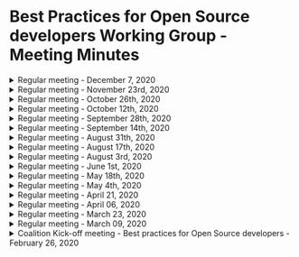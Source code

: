 # Best Practices for Open Source developers Working Group - Meeting Minutes

<details>
 <summary>Regular meeting - December 7, 2020</summary>
 
 ## Intro
 * New members on the call this week?
-  
 
 ## Quick status on in-flight projects - (~2min each)
  ### Fundamentals course
  https://courses.edx.org/courses/course-v1:LinuxFoundationX+LFD106x+3T2020/course/
 *  
 
 ### SKF
 https://www.securityknowledgeframework.org/
 *  
  
 ### CII Best Practices badge project 
 https://bestpractices.coreinfrastructure.org/en
 *  
 
 ### Inventory project 
 
  * Possible demo to WG
  *

### Scorecards
https://github.com/ossf/scorecard 
 *


 ## Synchronizing Group Efforts
 * Group "Walking Around" Deck aka the Elevator Pitch
  https://docs.google.com/presentation/d/16R84qeu9Lvvt4lrSG0dymHgTjqAEzB2XJIsDi4JCHr4/
  
 * Group Brainstorm on Connectivity of projects
 Diagram on current slide 13 of Deck above
 
 * How best can we serve the OSS developer community? 
 -- Awareness of these projects?
 -- Synching of standards/requirements between projects?
 -- Documenting persons/user stories
 -- Other thoughts
 
 ## Other subjects
 *  
 *
 
## Recording
TBD
</details>


<details>
 <summary>Regular meeting - November 23rd, 2020</summary>
 
 ## Intro
 * New members on the call this week?
- Frederico De Meo
- Rob van der Veer (CRE project)
- Sylvan Rigal (CRE project)
 
 ## Quick status on in-flight projects
  ### Fundamentals course
 * Lots of interest & sign ups (100s of folks).  DW will get #s for next time.
 * DW can give access to the source google docs for anyone interested in "audting" the class and seeing the materials
 
 ### SKF
 * Improving labs (with help from a collegue).  Trimming size down in size to make them quicker and more reliable.
 * Working on github integration (next year task)
 * Adding MOAR raspberry pis to improve capacity/performance.  Curious to see Foundation's ability to finance tasks like this @CRob talk to TAC.
 * * Dan L - plan for quarterly press releases.  PR team locks doc ~2wks ahead.  @Glenn get "press release" text prepped and over to CRob to pass to PR team
 * Ricco working on mapping user stories to SKF.  Making a machine-learning model to perform the mapping & reccomend requirements for ASGS reqs.  Looking at 30-50 most used user stories for ASGS reqs.
 
 ### CII Best Practices badge project: which working group of the OSSF?
 * TAC met and agreed with discussion between leads ofr Metrics & this working group.  Dev Best Practices working group is cleared to assist curating/augmmenting/improving the current CII Best Practices Badge project best practices.  We'll corrdinate with the Metrics team as they are ready to start advertising the badges as part of their reporting.
 * Group discussion:

 ### Inventory project 
 * Working towards further integration with CRE & SKF.  Has design that supports it.  Will extend curretn SKF mappings with new standard. 
 * What is a good technical control to use (in email suggested PCI-DSS?) - NIST SSDF (https://csrc.nist.gov/publications/detail/white-paper/2020/04/23/mitigating-risk-of-software-vulnerabilities-with-ssdf/final), OWASP ASVS (https://csrc.nist.gov/publications/detail/white-paper/2020/04/23/mitigating-risk-of-software-vulnerabilities-with-ssdf/final), OWASP Project Proactive Controls (https://owasp.org/www-project-proactive-controls/), NIST 800-53 (   , NIST CSF (
 * What are priority use cases for for interactions with database (ex url with cre id and get links to sources) DW - if I met criteria X, what otehr critera might I also meet?
 * hope to demonstrate to group next meeting

### Scorecards
 * https://github.com/ossf/scorecard 
 * makes pass/fail binary decisions across these projects o assist in automation.
 * setup to run cron jobs across an assortment of rpojects to watch trneds over time (suggestions for additional projects or better deterctions welcome)
 * hitting a boggle with githib rate-limiting (would welcome suggestions to improve performance) - DW suggests splitting up jobs to run serially


 ## Synchronizing Group Efforts
 * How do we want to move forward participating in the currently listed projects?
 -- DW what is missing in the best practices badge?  would love feedback.  how can we integrate the Scorecard with Badges?
 -- @CRob setup brainstorming doc to collect ideas on increasing awareness
 -- Attending calls with projects to walk throug SFK/CRE/Badges
 -- assemble Conference list & assemble stock deck for presenting
 ---https://docs.google.com/spreadsheets/d/1L_wvZlwgr3vEiaHDG31U4NnUq6IeIGDVrkIzhGlL0FQ/edit#gid=0 
 -- get Fredrico access to Slack
 -- Federico - have we considered approaching academia/researchers. how can we map human factors or computer functions to a mathmatical function? (google "Science of Security" to see if this lines up with possibilities).  There are some things that can be mathmatically proven.
 -- how can this group help in looking at resaech/the cbk to assist in improving that research off 
 
 
 * How best can we serve the OSS developer community? 
 -- Awareness of these projects?
 -- Synching of standards/requirements between projects?
 -- Documenting persons/user stories
 -- Other thoughts
 
 ## Other subjects
 * DW met with Hyperledger Avalon project last week.  They are in good shape and got a badge!!  They will be providing some git issues for improvement
 *
 
## Recording
Sadly, no one on call had perms to allow it - @CRob get that fixed for DW & myself
</details>

<details>
 <summary>Regular meeting - October 26th, 2020</summary>
 
 ## Intro
 * New members on the call this week?
  Rob, Spyros, & Dan stopped by to talk about their projects
 
 ## Quick status on in-flight projects
 ### Fundamentals course
* in-flight for public release - STAY TUNED!
* wants to move to github in markdown post-release

  
 ### SKF
* major release out now! (yay!)
* glenn will be adding more network/compute capacity
* labs improvement in-flight (design secure coding function)
* needs help with github how it can ingest scoring data
  
 ### CII Best Practices badge project: which working group of the OSSF?
* no decision from TAC yet
* more projects getting badges
* some capactity issues around folks downloading data, implementing rate limit to help manage
* assurance case in badge app - why do we think this is secure - MITRE has reviewed recently and posted comments; they'd like the app to swap to MITRE notation 
 
 ### Inventory project 
* Common Requirement Enumerator (CRE)
 https://owasp.org/www-project-integration-standards/ 
* david expressed interest
* glenn invited them to our call - Rob & Spyros
* OWASP integration stanard project - -cvreate inventory to link standards together
* Setup meeting next week to talk about data formats (SKF & CRE has mutual interest). envision a service/url that can be used to route content linked to particular topic
* Spryos working on POC 
* Currently maintaining links in spreadsheet & using python script to convert to YAML to validate vs. JSON schema & puts valid items into github.  github action links PR & provides basic REST API
* David W ? - what about standard overlap/relations but not exactly the same?  how will that be handled?  DW - we should asume they are related, but not subsets/supersets of each other.  Rob - want to learn about requirements at this point & provide data - future item to work on

(Rob is colead of this and also works on SAMM)

 ## Other subjects
 * Dan Lorenc to present on [Open Source Scorecards](https://github.com/dlorenc/scorecard) if it makes sense to work on as part of this group.
 https://github.com/dlorenc/scorecard

* wants to distill CII best practices & dashboards project to find requirements that can be defined and automated
* understands some items are not automatable
* using cii api to check/validate data
* desires a place to talk about what best practice are & discuss (sounds like Dan found the place!)
* Glenn ? - where can this be run - cli for now, can be run ...daily..and save results or done on the fly
* Daveid W ? - are querries in parallel - yes & caches github querries for rate limiting
* Daveid W ? - badges has some tools and are collecting some of this info, think about where best places to run checks would be
* Dan L -wants to make it finer-grain in the future and focus on specific languages
* David W ? - we should setup a subset meeting to go over checking/tests of each tools to see overlap & opportunities
* David W ? - is this gtihub only? gitlab, etc? - Dan L- is open to the idea in the future
* David W ? - suggests talking to the Chaos folks...they have some tooling in this space too.  He can help broker convo

 
## Recording
[Meeting recording](https://github.zoom.us/rec/play/Dw-FA9xZotcX09hSBp-EfLCna3Yi5raNgHThv6VmSXISmsJlBSXjyE2FGN1XgmEx0FBAWoXVonL21aG3.CRLFuuL-NQeO9STQ?continueMode=true)
</details>
 
 <details>
 <summary>Regular meeting - October 12th, 2020</summary>
 
 ## Intro
 * No new members on the call this week
 
 ## Quick status on in-flight projects
 ### Fundamentals course
* 3 classes have been converted to EdX (content being broken up to smaller pieces)
* David reviewing & has taken all 3 classes
-- minor formatting/typo changes being corrected
* Email david to get into beta test (goes live in one week)
* Could create github repo to collect feedback on future classes & submit issues
* Desire not to have constant stream of new content, desire for some form of period updates/review
  
  
 ### SKF
* Met with xavier on codeql integrations & how to coordinate requirements & how to add codeql into labs.  Xavier hope to have an update on status later today
* Team is fixing last bugs. can use skf as an anonymous user, now working on pollishing
* Planning on release later this week (has generic codeql template or if xav's efforts get integrated)
* Feedback, questions, gitter channel for feedback
* For RFEs - create fork (all content is in markdown) & pr
-- now that app is decoupled, even easier/fasater for updates (if WG wants to add prior to big release, look at dev branch) [currently big blacklog, but going forward will be a smaller delta]
* Badging/scoring will be in future sprints
* Labs fixing vulns in editor & testing against labs, in-browser http-interceptor
  
 ### CII Best Practices badge project: which working group of the OSSF?
* David gave preso to TAC last week(since there are two groups interested in badges)
* WG's need to refine scope & present to TAC that hopefully will make things more clear.
 
 ### Inventory project 
* Common Requirement Enumerator (CRE)
* OWASP has already been active in promoting it
* OWASP is working on MVP on structure of MVP
* Will add/replace with skf dataset
* Looking for requirements coverate (ASF, PCI, FedRAMP, etc)
* Gibson can report back with progress next WG call


 ## Other subjects
 * Gibson - what timing should they consider for their release?
-- Conversation about how end-user could actually get and deploy update
-- David - would this be good to get into the press release that is coming out this week?
---David, Xavier, CRob agree this would be good to add in
--- Press release shoul dbe frozen by oct15 (note to lindsay) to go out on oct28
---- @CRob contact lindsay to see if we can get into press release.  @ Gibson to propose a few sentences for the release & provide access links

## Recording
[Meeting recording](https://github.zoom.us/rec/play/ryLKINNE83bMavNA_mYNfAjkQFcWUyNNk_D-Yc-Oh7EPchxxedABvHzNyL55KiVfS3Ry4R-jwwkABWsA.tCGvkrb6HeGiKoNK?continueMode=true&_x_zm_rtaid=adj_Bf8bSz2PFTsAxn_qbg.1603127971136.cef4507fbbd7e934ff492b003b76eeca&_x_zm_rhtaid=116)
</details>

<details>
 <summary>Regular meeting - September 28th, 2020</summary>
 
 ## Intro
 * Rob Cuddy, from HCL Technologies
 
 ## Quick status on in-flight projects
 ### Fundamentals course
 Things are on track. Content is frozen, conversion to EDX is in progress.
 ETA is still end of October, it would be awesome, though November is more realistic.
 We should have the sign up by the end of October.
 
 **Early access possible?**
 
 Certainly possible, David will ask: Yes, beta access 1w before the release.
 
 **Cost?**
 
 Free for taking the course. Fee for the certification? David will ask
 
 ### SKF
 
 * UI: All the pages done.
 * TODO: Design patterns
 * TODO: CodeQL queries - Xavier to touch base with Glenn / Riccardo 
 
 ## CII Best Practices badge project: which working group of the OSSF?
 
 See https://github.com/ossf/wg-best-practices-oss-developers/issues/23
 
 It doesn't easily fit into just one group. Focused on measuring projects, which fits perhaps better into the "Security threat" group. There should be one home, as a working group, but it's important to set up a collaboration between the 2 groups. Whichever WG is the home, both groups should be involved.

* Crob: feels strongly that it should be part of this group, to focus all developer-focused activities in one group.
* Bjorn agrees with Crob. It's def about the best practices. Fair point that the name confusion couldbe a problem if the CII Best Practices goes into another group than the Best Practices WG
* Dave + Pavel + Rob Cuddy votes for this group
* Xavier: Not a strong opinion but thinks it should belong to the other group. This WG is focused on the individual, that other is focused on the projects.
* Rob: Anything that can bring visibility on best practices to individuals is valuable

David will bring that to the other WG, and eventually bring it to the TAC
 
 ## Organization: Nominate new lead / co-lead?
 CRob is volunteeering
 
 ## Inventory project: Should we start?
 
 https://github.com/ossf/wg-best-practices-oss-developers/blob/main/docs/inventory.md
 
 * CRob: This group should have these resources. The integration part will def be more challenging and could come in a later phase.
 * Rob: Connection to other tooling and categorization make a big difference. About ranking: loves that it comes from the actual user's perspective. 
 * When the inventory integrates with SAST tools within the IDE, do you get remediation advices associated? Depends on the tool itself, but yes. 
 * SKF intended also to consume the inventory. In the meantime, SKF can add other sources, waiting for the inventory to be live.
 
 ## Other subjects
 * Xavier's zoom virtual background is from [Miyazakis's Spirited away](https://en.wikipedia.org/wiki/Spirited_Away), awesome movie highly recommended by this group.

</details>

<details>
 <summary>Regular meeting - September 14th, 2020</summary>

 ## Introduction of newcomers
 
 ## OWASP SKF Demo
 Glenn made a demo of the Security Knowledge Framework. Comments and questions:
 * The framework is open to external contributions. One can create new design patterns and enrich the framework
 * **Can the entries be mapped to other requirements than ASVS / MASVS?** This working group intended to also deliver a unified requirements definition (The *Inventory* project). Once done, this unified list would have been used for the mapping. This project has been paused because of lack of resources.
 * Demo of the upcoming version available at https://beta.securityknowledgeframework.org/. Credentials are the same as for the current demo version
 * **Do you have plans to add compliance requirements (e.g. NIST)** No plan, but the platform makes it easy to add requirements, and we want people to contribute.
 * **Concrete next steps**: 
  * Login with ID providers (GitHub, GitLab, Google, Facebook, Twitter ...)
  * Infrastructure for public instance
    * Remarks: this is not blocking the next release. We can release it with the current local deployment solution
 * For the OSSF public announcement: Announce release, and announce plan to provide a public, community-powered instance.
    
 
 ## (Discussion of) proposal from David A. Wheeler
   David A. Wheeler made the following proposal:
   
   The OpenSSF is expected to have a press release at the end of October.
   It would be very good to have a few concrete results to announce then.
   If we want to meet that deadline, some things must happen quickly!
   
   Several people have reviewed the course “Fundamentals of Developing Secure Software”,
   with generally very positive comments. I have tried to respond to all
   feedback (e.g., there's more about privacy, CORS, etc.).
   If this course is to be released by the end of October,
   the course content has to be frozen Sep 15, and this WG needs to
   approve it as an OpenSSF result within a few days (final approval must
   be known by the end of September, and the TAC and GB may need/want to weigh in).
   
   On 2020-09-11 Glenn Ten Cate & David A. Wheeler spent considerable time discussing
   OWASP SKF & the "Fundamentals..." course. They are very different;
   the "Fundamentals" course covers basic fundamentals, while OWASP SKF includes
   mechanisms to identify requirements & a set of labs. We discussed options for
   integrating them more closely in the future, and have some ideas for doing that
   long-term, but it would be risky to try to integrate them into a single
   by the end of October. However, Glenn Ten Cate believes they can have a useful
   capability by the end of October. Both agreed that the SKF labs, for example,
   are an excellent complement to the "Fundamentals" material.

   I propose that:
   * This WG vote whether or not to approve releasing the
     “Fundamentals of Developing Secure Software” course as an OpenSSF course.
     The vote can be electronic; if desired here's a Doodle poll to do it:
     <https://doodle.com/poll/wkwgpzmbhmmgdy3f> . I propose a deadline of
     2020-09-17 23:00 Eastern Time (this upcoming Thursday).
     
   I also propose that:
   * The OWASP SKF work be encouraged to be developed so that there will be
     a releasable version at the end of October (e.g., with enough
     labs that people can clearly see its utility).  The WG would vote later
     (say in early October) on whether or not it's ready at that time.
     Of course this work could continue to be refined after that time.

## Actions
- [ ] All: Vote on the course
- [ ] Glenn: Cost estimation for the SKF public infra

</details>
   
<details>
 <summary>Regular meeting - August 31th, 2020</summary>
 
 ## Round table
 We welcomed new members and made a quick round of introductions
 Attendees: Bjoern Kimminich, Crob, Dave Russo, David Wheeler, Glenn Ten Cate, Riccardo Ten Cate, Dan Lorenc, Pavel Malinov, Xavier René-Corail 
 
 ## Presentation of the working group
 - Overview of the mission
 - Overview of the 3 initial projects, and status
   - Inventory and community paused
   - Learning platform
   
 ## Presentation of the learning platform / SKF
 Glenn and Riccardo presented the learning platform, the vision around it, the current status and the upcoming planned features.
 We decided to run a 30min demo and Q&A during next meeting
 
 ## CII Best practices badge
 David gave a presentation of the [CII Best practices badge](https://github.com/coreinfrastructure/best-practices-badge/blob/master/doc/cii-bp-badge-intro.pptx)
 
 ## Course draft
 David is working on a course to be published on edx. Freeze date is middle of next month. Should be ready for Nov 3rd for an announcement of new releases from the OSSF. 
 Feedback welcome, send him an email to get access. 
 
 ## Actions
 - Glenn / Riccardo: Prepare a demo + walk through SKF (please no demo while driving the car Glenn)
 - Glenn / David: Think about how the edx course (or similar others) can be "integrated" into the learning platform, contribute to the learning path, etc.
 - All: reflect about the CII best practices badge and how it could help our projects. It was not originally in our vision to score the projects, but a badge could obviously contribute to the community effort. Another idea could be that the criteria could link to the respective entries in the learning platform?
 - All: propose other ideas for next meeting's agenda

</details>

<details>
 <summary>Regular meeting - August 17th, 2020</summary>

## What happened since last meeting?
 - Demo of the new SKF, with UI improvements. 
    - On track to release a MVP end of this month

![New UI](./img/New-SKF-UI.png)

 - Request for resources for the SKF cloud formally [documented](https://docs.google.com/spreadsheets/d/18hkrbXcDMpbrzAyFJCqXm0jKG9mZ4bQchf1RP9pCBOQ/edit#gid=361723822)
   - 120 dev hours for SKF
   - 180 dev hours for SKF-Labs
   - 8h / week for operations
 - 2 candidates reached out to join the working group - intro discussions planned

## Coming next
 - API endpoint that can be called for example from GitHub to get the learner achievement and display something on the GitHub profile
 - Better structure the Juice shop labs: limit to the ones that have a tutorial
    - Adding tutorials to the ones without was discussed, but in some case it doesn't make sense, and there are not so many where it would make sense
 - Add the possibility for the learner to contribute to the labs by opening a PR on the community instance

## Questions
 - For the TAC: 
    - Resources (see above)
    - Cloud provider preference for the hosting? 
    - Should the project move under the OSSF GitHub org or can it stay under Glenn's personal ownership?
        - OWASP didn't previously force it to be under OWASP
    - So far SKF is an [OWASP project](https://owasp.org/www-project-security-knowledge-framework/). How will the OSSF promotion happen?
        - Logo, text on the SKF page?
        - Referencing the SKF project on the OSSF page?

## Actions
 - [x] Raise these questions to the TAC (Maya) https://github.com/ossf/tac/issues/19
</details>

<details>
 <summary>Regular meeting - August 3rd, 2020</summary>

## What happened since last meeting?
### Organization
- Migration of the old OSSC repo to the new OSSF repo
- Who is the next group leader? 
  - Elie originally volunteered but is no longer available
  - Rotating leader?

### Learning platform
- Good progress on the UI revamping: 99% of the UI is ready
- The API work is started
- Still on track for end of August
- There is already a placeholder for the CodeQL section of the labs

## Concerns / discussions
- When the project is not originated by the OSSF, but is an existing project that the OSSF contributes to, promotes ... will there be an ownership / license transfer of this project?
- Decide the preference for the deployment of the learning platform: k8s? on what cloud service?

## Actions
- [ ] Glenn: Prepare demo of the learning platform for next call
- [ ] Xavier: Invite members to the org and give appropriate permissions to the repo
- [ ] Glenn: Draft a plan for explaining resources needs (development and operations)
- [ ] Xavier: Raise the deployment question to the TAC 
- [ ] Xavier: Keep the lead of the group for the coming weeks, until a better solution is found
</details>

<details>
 <summary>Regular meeting - June 1st, 2020</summary>
## What happened since last meeting?
**From last meeting**
- Glenn / Riccardo: Implementation of the Webhook solution in SKF, to see what is missing, what is working
- Sara: work on a list of tools easy to use for open source developers
- Xavier: Ping the GitHub learning lab team for a follow-up of the SKF discussion
  - They are ready to resume the discussions. Next steps: Xavier sets up a meeting.
</details>

<details>
 <summary>Regular meeting - May 18th, 2020</summary>


## What happened since last meeting?
- Glenn and Riccardo: Working on integrating SKF with Identity providers ==> possibility to sign up with GitHub.
- Progress on the Inventory format
- Learning Platform: Demo of a webhook for exercise providers to notify the learning platform that the learner has completed an exercise

## Concerns / discussions

### Learning Platform
* ❓ Decision on [Solution webhook](https://github.com/Open-Source-Security-Coalition/Best-Practices-for-OS-Developers/blob/master/learning-platform.md#solution-webhook) payload specification of the Learning Platform
  * ℹ️ Show/demo [implementation of webhook call in OWASP Juice Shop](https://github.com/bkimminich/pwning-juice-shop/blob/develop/appendix/integration.md#challenge-solution-webhook) for MVP
  * ❓ Discuss [MVP implementation idea on OWASP SKF side](https://github.com/Open-Source-Security-Coalition/Best-Practices-for-OS-Developers/issues/3) for MVP
  
**Decision for next steps:** Finish the MVP (sign-up with GitHub, webhook callback, and perhaps integration with GitHub user profile) before making a full demo to the other working groups.

### List of tools to re-use for the inventory
* Sara just received the SANS-curated list of tools for security and forwarded it, as it could serve as input within the inventory. 
  * Seems to us very Network-oriented, and perhaps not for the Open Source developers who are learning how to write secure code
  * But they can be interesting to put in the inventory anyway as ways to test that your application is secure 
* F5 is also preparing a list of tools
* OSS User stories for implementation of ASVS requirements https://twitter.com/madplatt/status/1259874312846282754


## Actions
- Glenn / Riccardo: Implementation of the Webhook solution in SKF, to see what is missing, what is working
- Sara: work on a list of tools easy to use for open source developers
- Xavier: Ping the GitHub learning lab team for a follow-up of the SKF discussion
</details>

<details>
  <summary>Regular meeting - May 4th, 2020</summary>

## What happened since last meeting?
- **Elie:** Deeper discussions wrt Inventory. Possibility to merge with a current OWASP project "Integration Standards". 2 meetings (on functional requirements, and on technical archi). First MVP could come in 1 month  / 2 months.
- **Bjorn:** Proposal of payload that could be sent from an exercise to the learning platform, for the central progress tracking. Request for feedback sent. With the goal of get to a unified payload.
- **Xavier / Riccardo / Glenn:** Preliminary discussions with GitHub Learning Lab - They'll get back to us

## Concerns / discussions
- Discuss with other working groups.
- Sara / F5 willing to contribute to some projects. For example pulling vuln data and mapping to the inventory.
- What is the status on funding? We need money to fund projects, but also to hire people (community manager, operations for the learning platform ...)
- If we have this money right now, would it help progress on the learning platform?
  - Yes, we could definitely hire 1-2 more developers to build the features
- Community framework could also benefit from money?
  - We need to first build the 2 other projects 
  - Also, we could leverage on the existing communities (SKF...) to build our community

## Actions
- [ ] Come up with a concrete list of questions to ask the other working groups
- [ ] Elie / Sara to have a call on the inventory to define collaboration opportunities
- [ ] Sara to sync with Hauwa about funding status
</details>

<details>
  <summary>Regular meeting - April 21, 2020</summary>

## What happened since the last meeting? 

* Xavier: Started filling this repository and organizing. 
  * ATTENTION POINT: The OKRs we discussed together were until June 2020. In order to put OKRs for end of 2020, I just extrapolated the ones we had, but we need to revisit them together to make sure we all agree with them
  * There is also a [project board](https://github.com/Open-Source-Security-Coalition/Best-Practices-for-OS-Developers/projects/1) where we can all track tasks and progress. You can either create a card on the fly, or create an issue and reference it in the project board.
* Xavier: :snail: I am late on setting up discussions with the GitHub Learning Lab team re: the integration in SKF.

## Discussion items
### OKRs
As indicated above, Xavier took the liberty to extend the OKRs to the end of the year. Let's review them

### SKF Checklist
Discussion around the [SKF checklist feature](https://www.youtube.com/watch?v=D5ExXEr-x-U) and its integration with GitHub projects

### Inventory User Stories
Discuss the User stories proposed by Elie

## Concerns 

* **Working group leadership**. With the current COVID-19 situation, we are all struggling to sustain our normal productivity level, and it can be difficult to work on this group in addition to our normal duties. I recommend a more flexible approach than relying on a unique "leader / co-pilot" pair, for example at each meeting, the members who feel comfortable to lead the group during the 2 coming weeks volunteer. 
- On the other hand, the group is acually delivering, and working well. Others are more interested in content, not in admin stuff. Proposal: Xavier and Elie are pilot / co-pilot for the time being.


## Actions
- Everyone: Flesh the OKRs with more concrete success measures
- Elie / Riccardo: Flesh the inventory user stories
- Elie: Give details about the Requirement id project and how it helps the inventory project
- Xavier: Set-up meeting with GH Learning Lab for the integration into SKF
- Xavier: (Once the inventory user stories are more detailed) Set up a meeting with the relevant GH experts to discuss chatbot integration


## Next meeting?
- Not possible at this time for Sara. Can we move it 1h later? Or same hour on Wednesday?
  - Decision: Go back to Mondays
</details>

<details>
  <summary>Regular meeting - April 06, 2020</summary>

## What happened since the last meeting? 

*   Xavier: Raised to the steering committee the concerns that we discussed last week. No solution yet, but just the acknowledgement that it’s being worked on
    *   Neutrality wrt commercial tools: This is currently being worked on by the steering committee. They intend to write bylaws for the coalition.
    *   We need contributors to develop, maintain and operate the learning platform.
        *   The committee is also working on funding (which would allow us to hire)
        *   Several members would like to allocate collaborators to work for the coalition
*   Xavier: didn’t have time to work on the group collaboration tools as promised but a GitHub organisation has been created for the coalition, and for next meeting we’ll have a repo where we can store all our docs, and a board to follow-up on our tasks. 
*   Riccardo: Integration of OWASP Juice Shop into SKF
    *   With SKF we basically have the MVP we want
    *   We have a demo of integrating a new course platform
    *   **Next:** Try to integrate the GitHub learning platform into SKF
*   Bjorn:
    *   Learning path demo in Juice shop - levels are unblocked one after the other
    *   **Idea**: link the badges / progress report to projects / users on GitHub
        *   Add a disclaimer that these badges just mean that you spent time on learning security, that you are “aware”, not that your project is more secure than another, or that you’re an expert. 

## Concerns 

*   Do we have enough people / time in this working group to achieve our objectives?  

## Actions

*   Setup the Inventory user stories - _Elie_
    *   _[https://docs.google.com/document/d/1GndQuUOUAARc7RmAH0oXmbcLb1vZw2g8cAznICAK3oc/edit#heading=h.tqyztji4w9if](https://docs.google.com/document/d/1GndQuUOUAARc7RmAH0oXmbcLb1vZw2g8cAznICAK3oc/edit#heading=h.tqyztji4w9if)_
*   Understand other WG’s needs to be tackled in the Learning Platform and Inventory
*   Assess what is missing in the community as information and knowledge, which shouldn’t be a deliverable for next meeting (this is a goal by itself)
*   Meeting between GH and SKF in order to identify how the integration could be done -_ Xavier, Riccardo_
*   Discuss possible metrics to be linked to users in the learning platform - _Team_


## Next meeting?

*   Some members from other working groups would like to contribute to this one too, and all meetings are at the same time. Can we find a slot on Tuesdays? 
    *   Tuesday same time works for everyone
</details>

<details>
  <summary>Regular meeting - March 23, 2020</summary>

## What happened since the last meeting?

*   Xavier: Alignment with the Tooling Working Group
    *   In our inventory project, there will be resources but also potentially tools. Once we start building this inventory, we’ll make sure to also get inputs from the Tooling WG.
    *   As part of our learning platform, we value the tools that automatically run checks of the secure code practices in the Pull Requests, as they provide a “learning on the job” approach. This is a criteria that the Tooling WG will take into account when they create their tools inventory and decide which one to focus on.
*   Björn: Learning Platform Ideas
    *   see [https://docs.google.com/document/d/1KQ8bT87A0X2wJ9GNwSOz7nJwSK70symA4hs-nFLw8dE/edit](https://docs.google.com/document/d/1KQ8bT87A0X2wJ9GNwSOz7nJwSK70symA4hs-nFLw8dE/edit)
    *   Who will build the platform?
        *   Take advantage of existing platforms?
            *   Plug-in the existing courses (Juice, SKF labs, GitHub Learning Lab ...)
        *   But it’s gonna be really hard to incorporate any course into an existing platform - It needs changing the API of the existing ones to match the contract that we need for the courses we want to plug in
        *   Building the platform ourselves from scratch give us flexibility
    *   Riccardo can contribute on the platform with the experience of SKF (reusable knowledge about deployment of the courses into Kubernetes cluster)
        *   Not reuse the complete platform, but the core functionality can be reused. Good starting point for the platform.
    *   **We need a dedicated development / ops resource to build and maintain this platform**
        *   Open source projects with enough contributors. 
        *   The coalition companies could take up the challenge to contribute and maintain this project
        *   We should also reach out to the open source community
        *   Start with a core (from coalition companies) and then reach out to the community 
        *   Or we get funds and hire 
        *   And who will be the owner organisation of the project?
    *   Liked the badge system, gives incentives to learner
        *   Post MVP: integrate learning badges with security assessment badges on projects committed (something to signify learning vs real world application)
*   Elie: Vulnerability Disclosure Cheat Sheet - Shared with the Vulnerability Disclosure WG, waiting for feedback from their side.


## Concerns



*   Involvement of “Companies” - Why commercial product focus and not Open Source?
    *   Commercial products can work against us
    *   We don’t want to compete with other companies, who will see us as a threat 
    *   Best case is that we can instead give visibility to these other companies if we integrate their tools into our offer
    *   It would be easier if we focus on the open source projects - There are many of them
    *   If we focus only on the integration of existing courses, then we won’t be seen as competition. 
    *   No commercial should be interested in building a meta-platform integrating the courses of their competitors, so the threat is not that big.
    *   The platform must not be an OWASP project, and serve as a lead generator
    *   It makes sense to start with only open source projects as part of the courses we plug in
*   Neutrality of this working group - Leftover from last meeting
    *   We don’t want to push forward or resell any type of product
    *   At best open source, at least free for open source projects
    *   Being discussed in Steering committee 

## Actions

*   Setup the collaboration environment (Drive Folder, Trello Board, anything else?) - _Xavier, Elie_
*   Brainstorm the possible learning platform architecture
*   Adapt the Learning platform stories and MVP to address the feedback and concerns discussed above (integration of only open source courses, start with integration of existing courses, ...)
*   User stories for inventory
*   Reach out plan (through students, social media, etc.)

## Next meeting?

*   2 weeks, this slot or 1h later
</details>

<details>
  <summary>Regular meeting - March 09, 2020</summary>

## Intro

*   Welcome our newcomers - introductions
*   FYI: the WG group leads will be convened towards the end of the week or early next week to share readouts from initial meetings, progress, and areas for improvement
*   Anything else to add to the agenda?

## Working group story 

I tried to recap the discussions from the kickoff meeting into a story that we could easily communicate to others, and to the outside world as part of the future coalition website. I would love your feedback to make it final. 

[Powerpoint pres](https://github.com/Open-Source-Security-Coalition/Best-Practices-for-OS-Developers/blob/master/docs/Best-Practices-for-Open-Source-Developers-Story.pptx)

Feedback:

*   How do we make this widely distributed? → The community project: Highlight this a bit more in the message
*   This is more than the next awesome list, there is the community aspect and the learning path aspects

## Needs

_Discuss needs for each project (People, money, other working groups ...)_

*   General
    *   ...
*   Inventory
    *   **Community feedback and validation**
        *   What is the inventory? Aggregation or references? 
        *   How do we make sure that it’s accepted by the community
    *   **Prioritization criteria definition**
    *   **Stepping back from the existing and create our own inventory with the  important categories**
    *   **Strong domain that others can reference**
    *   **UX, Design and Marketing**
*   Community
    *   Community manager
    *   Weekly content: technical writers
    *   Community strategy
        *   Increasing the overlap of existing communities (sec, dev)
        *   Identify champions  
*   Learning platform
    *   Alignment with Tooling working group to provide enforcement at the level of Pull Requests
    *   Make sure to be integrated into the workflow people already have (IDE, Source control)
    *   The rules should be available in one place as testing data for the tools
    *   Different options for different learners (exercises, videos …)

## What companies should we invite?

Parties that I think should somewhat be involved:

1. Atlassian: https://www.atlassian.com/software-development
2. Portswigger
3. Redhat - They have blogs and documents everywhere
4. Unity: https://github.com/UnityTech/unity-ssdlc
5. Cisco
6. Veracode
7. Checkmarx
8. SecureCodeWarrior
9. Manicode
10. Security Journey

## What project(s) should we focus on?

*   Inventory should start first -- Prioritize the content and tackle them step by step (agile?)
    *   Learning platform can go hand in hand
    *   Community should come later, once we have some material - But community strategy needs to start now

## Define OKRs 

_What are our OKRs (end of June)?_

*   MVP of the inventory 
    *   One collection of existing - prioritized
    *   Gap analysis
*   Community strategy is proposed
*   Scoreboard
*   Learning paths are proposed
    *   One full example is ready

## Concerns

*   Neutrality of this working group - Leave for next meeting

## Actions 

*   Define how this group is going to work together - _Xavier RC, Elie S_
*   Define key players for the needs of this project - Everyone
*   Create user stories for Inventory
*   Create user stories for Learning Platform - _Björn, Glenn & Riccardo_
*   Initiate conversation with the tooling WG and the Security of open source projects WG, at this stage to give them a heads-up about our on-going discussions and future needs. - _Xavier RC_ 
*   Inventory of existing communities and of their strategies (e.g. OWASP, GitHub)

## Next meeting? 

*   In 2 weeks - Monday 23, March
</details>

<details>
  <summary>Coalition Kick-off meeting - Best practices for Open Source developers - February 26, 2020</summary>

## Background

For each working group you’re interested in, consider these questions in advance of the meeting. Please come to the meeting prepared to discuss with your respective working groups. 

During the meeting,  please use this as a tool to jumpstart your discussion and keep notes so that remote participants have visibility into discussions. This shared document lives in the Open Source Security Coalition Google drive for each working group. 

Please note that at the end of this exercise, we will ask each working group to determine a group lead along with a designated co-pilot to help support the lead. Working groups can choose to rotate the group lead and co-pilot roles on a quarterly basis.


## Working Group Members

*   Sara Boddy; F5 Labs [s.boddy@f5.com](mailto:s.boddy@f5.com) 
*   Mary Gardner; F5, CISO (to join periodically) 
*   Elie Saad [eliesaad7@gmail.com](mailto:eliesaad7@gmail.com) -- OWASP
*   Xavier Rene-Corail xcorail@github.com
*   Jennifer Fernick (to join future meetings) [jennifer.fernick@nccgroup.com](mailto:jennifer.fernick@nccgroup.com)
*   Maya Kaczorowski (please add me to future meetings) [mayakacz@github.com](mailto:mayakacz@github.com) 

## Questions 

*   What should be the overall objective for this working group? In other words, think of the objective as what do you hope this group will accomplish? Provide three specific objectives for this working group.   What problem is this working group trying to solve? 
    *   Research to figure out what are the worst issues and write best practices for recommendations
        *   Find the BHAGs + low hanging fruit, prioritize
    *   Resources already available, but how to approach the OS developers? The problem is with the delivery of these resources to the developers
    *   Secure coding and awareness training 
        *   Find luminaries in the community
            *   Give them a voice 
            *   Let’s bring in Manicode 
        *   Continual update process to best practices
            *   Where is this content going to live? 
        *   Others who are doing this @elie
            *   Various OWASP projects
            *   Unity
            *   NCC
    *   **Enforcement?**
        *   Validation / testing tools ran on pull request?  
            *   **Recommended Tools:**
            *   
            *   Incentive / Gamification ideas (focused on learning)
        *   Insecure flags on webpage?
    *   JF: I would be interested in contributing to guidance documents and ideally integrating these with some kind of tooling (such as your mention of validation upon a PR) 
    *   JF: I think it can also be valuable to make recommendations on libraries to depend upon (and which are unvalidated/can pose upstream risk) - especially cryptographically 
*   What type of project work would help support this group’s objective? Provide three project ideas. 
    *   _Gamify, badging systems?_
        *   _Needs a complete community strategy_
            *   _Sara@F5 going to grab format from F5 DevCentral badging and VIP system_
        *   _Our companies’ marketing resources should help _
        *   Release schedule badges - code that’s updated is good!!! 
        *   Code signing?
    *   _Run continuously in the PRs the security checks → allow developers to learn by example; regularly as well (weekly, monthly) to showcase the security level of the project._
    *   _Learning platform to walk developers through secure code_
        *   E.g. _[https://trendmicro.github.io/SecureCodingDojo/codereview101/](https://trendmicro.github.io/SecureCodingDojo/codereview101/)_
        *   
    *   _We need to go through the existing documents and knowledge and figure out how we combine that_
    *   _We should talk to the tooling working group in order to use these tools in our enforcement / learning process_
    *   _How do we bring attention? _
    *   _Reach out to companies that are already working on building these resources, and merge into one_
*   Think about the objectives the group identified above. Illustrate each objective with a concrete outcome or key result.
    *   **_Inventory open source security problems (discovery and analysis), tools training that exists, etc. by June?_**
        *   _[Trend Micro Secure Coding Dojo](https://owasp.trendmicro.com/public/index.html) _
    *   _Best practices, recommended tools, etc. _
        *   _Inventory, know what people are using?_
            *   _Community source this_
        *   _By expertise level - something for newbies!_
        *   _Get involved in early EDU, Girls Who Code, STEM schools, UW Cyber School? _
    *   _Community & Gamification - **what by June?**_
        *   Best practices for gamification and community within the open source community - what will work?!
            *   Security score
            *   Integration with enterprise tools
            *   Managed/updated/not a garage project
            *   Trusted Dev? Community voted expert?
            *   Level of Expertise
            *   VIP Program? (what value do they get out of this? Recognition value) 
        *   What tech do we need? Community platform? Auth? How much open source vs 
            *   Ops requirements and staff? Investment?  
    *   _Enforcement_
        *   Tooling? “learning by example” process
        *   Influence the tooling WG to include the requirements re: learning process
            *   Feedback loops?
*   Is there anything else to address? 
*   Who is your group leader? Who will serve as co-pilot? 
    *   Leader: Mary Gardner
    *   CoPilot: Sara Boddy   
        *   Best practices and testing: Elie Saad
        *   Community and gamification: Sara Boddy
    *     		
*   When will this working group meet next? Please aim for dates within the next week. 
    *   Ops board? Kanban board. Trello?
        *   Mary has resource that might help manage us (scrum master)
    *   Sprint? Meet Monthly? (Sprinting might be too much structure for the OpenSource community)
    *   **Always meet 1 week before steering committee.**  

## Notes

Pull Request Template:

[ ] Parametrized query

[ ] Proper input sanitization occured

Etc.

For requirements: ASVS -> Applications in general; MASVS -> Mobile

For threat modeling: PyTM, ThreatSpec

For code best practices: Proactive Controls, CheatSheet Series

For testing: WSTG -> Web; MSTG -> Mobile

*   Community manager for animating the OS maintainers community should be dedicated
    *   By June we’ll have the plan and strategy ready by June, and then we’ll derive the needs in terms of money, people, etc.
*   Guidance for owners of packages, different from a standard contributor
    *   Different according to the packages (those who are used in prod)
    *   → these are different personas in the community strategy
</details>
